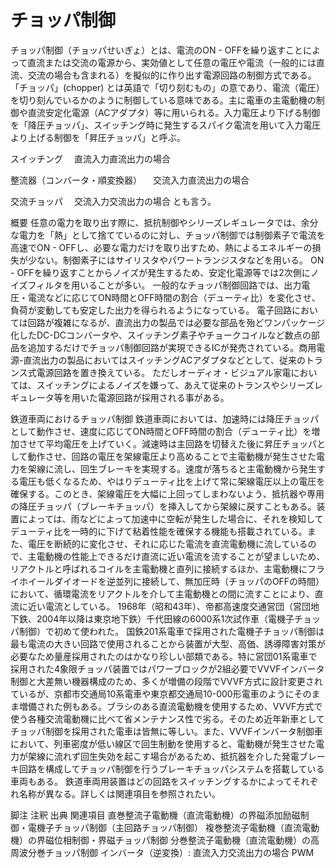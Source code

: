 # チョッパ制御

チョッパ制御（チョッパせいぎょ）とは、電流のON - OFFを繰り返すことによって直流または交流の電源から、実効値として任意の電圧や電流（一般的には直流、交流の場合も含まれる）を擬似的に作り出す電源回路の制御方式である。「チョッパ」(chopper) とは英語で「切り刻むもの」の意であり、電流（電圧）を切り刻んでいるかのように制御している意味である。主に電車の主電動機の制御や直流安定化電源（ACアダプタ）等に用いられる。入力電圧より下げる制御を「降圧チョッパ」、スイッチング時に発生するスパイク電流を用いて入力電圧より上げる制御を「昇圧チョッパ」と呼ぶ。

スイッチング
　直流入力直流出力の場合

整流器（コンバータ・順変換器）
　交流入力直流出力の場合

交流チョッパ
　交流入力交流出力の場合
とも言う。

概要
任意の電力を取り出す際に、抵抗制御やシリーズレギュレータでは、余分な電力を「熱」として捨てているのに対し、チョッパ制御では制御素子で電流を高速でON - OFFし、必要な電力だけを取り出すため、熱によるエネルギーの損失が少ない。制御素子にはサイリスタやパワートランジスタなどを用いる。
ON - OFFを繰り返すことからノイズが発生するため、安定化電源等では2次側にノイズフィルタを用いることが多い。
一般的なチョッパ制御回路では、出力電圧・電流などに応じてON時間とOFF時間の割合（デューティ比）を変化させ、負荷が変動しても安定した出力を得られるようになっている。
電子回路においては回路が複雑になるが、直流出力の製品では必要な部品を殆どワンパッケージ化したDC-DCコンバータや、スイッチング素子やチョークコイルなど数点の部品を追加するだけでチョッパ制御回路が実現できるICが発売されている。商用電源-直流出力の製品においてはスイッチングACアダプタなどとして、従来のトランス式電源回路を置き換えている。
ただしオーディオ・ビジュアル家電においては、スイッチングによるノイズを嫌って、あえて従来のトランスやシリーズレギュレータ等を用いた電源回路が採用される事がある。

鉄道車両におけるチョッパ制御
鉄道車両においては、加速時には降圧チョッパとして動作させ、速度に応じてON時間とOFF時間の割合（デューティ比）を増加させて平均電圧を上げていく。減速時は主回路を切替えた後に昇圧チョッパとして動作させ、回路の電圧を架線電圧より高めることで主電動機が発生させた電力を架線に流し、回生ブレーキを実現する。速度が落ちると主電動機から発生する電圧も低くなるため、やはりデューティ比を上げて常に架線電圧以上の電圧を確保する。このとき、架線電圧を大幅に上回ってしまわないよう、抵抗器や専用の降圧チョッパ（ブレーキチョッパ）を挿入してから架線に戻すこともある。装置によっては、雨などによって加速中に空転が発生した場合に、それを検知してデューティ比を一時的に下げて粘着性能を確保する機能も搭載されている。また、電圧を断続的に変化させ、それに応じた電流を直流電動機に流しているので、主電動機の性能上できるだけ直流に近い電流を流することが望ましいため、リアクトルと呼ばれるコイルを主電動機と直列に接続するほか、主電動機にフライホイールダイオードを逆並列に接続して、無加圧時（チョッパのOFFの時間）において、循環電流をリアクトルを介して主電動機との間に流すことにより、直流に近い電流としている。
1968年（昭和43年）、帝都高速度交通営団（営団地下鉄、2004年以降は東京地下鉄）千代田線の6000系1次試作車（電機子チョッパ制御）で初めて使われた。
国鉄201系電車で採用された電機子チョッパ制御は最も電流の大きい回路で使用されることから装置が大型、高価、誘導障害対策が必要なため量産採用されたのはかなり珍しい部類である。特に営団01系電車で採用された4象限チョッパ装置ではパワーブロックが2組必要でVVVFインバータ制御と大差無い機器構成のため、多くが増備の段階でVVVF方式に設計変更されているが、京都市交通局10系電車や東京都交通局10-000形電車のようにそのまま増備された例もある。ブラシのある直流電動機を使用するため、VVVF方式で使う各種交流電動機に比べて省メンテナンス性で劣る。そのため近年新車としてチョッパ制御を採用された電車は皆無に等しい。また、VVVFインバータ制御車において、列車密度が低い線区で回生制動を使用すると、電動機が発生させた電力が架線に流れず回生失効を起こす場合があるため、抵抗器を介した発電ブレーキ回路を構成してチョッパ制御を行うブレーキチョッパシステムを搭載している車両もある。
鉄道車両用装置はどの回路をスイッチングするかによってそれぞれ名称が異なる。詳しくは関連項目を参照されたい。

脚注
注釈
出典
関連項目
直巻整流子電動機（直流電動機）の界磁添加励磁制御・電機子チョッパ制御（主回路チョッパ制御）
複巻整流子電動機（直流電動機）の界磁位相制御・界磁チョッパ制御
分巻整流子電動機（直流電動機）の高周波分巻チョッパ制御
インバータ（逆変換）: 直流入力交流出力の場合
PWM